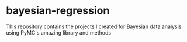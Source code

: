 # bayesian-regression

This repository contains the projects I created for Bayesian data analysis using PyMC's amazing library and methods
